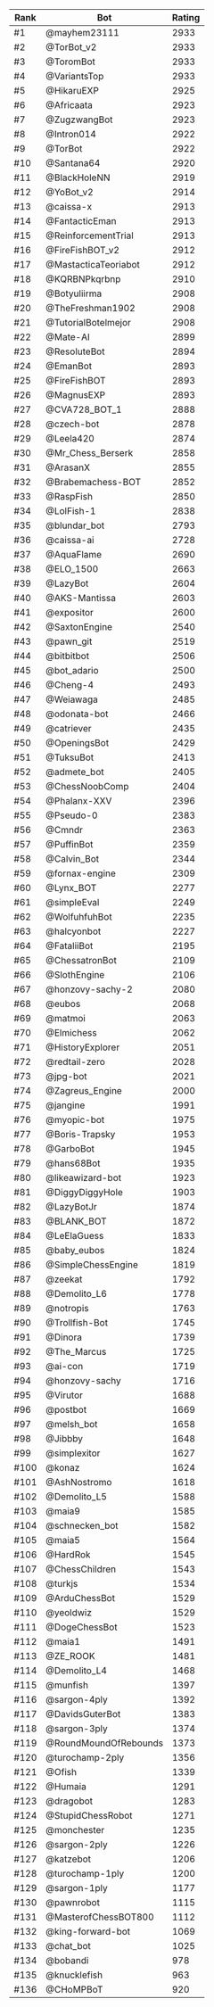 Rank|Bot|Rating
---|---|---
#1|@mayhem23111|2933
#2|@TorBot_v2|2933
#3|@ToromBot|2933
#4|@VariantsTop|2933
#5|@HikaruEXP|2925
#6|@Africaata|2923
#7|@ZugzwangBot|2923
#8|@Intron014|2922
#9|@TorBot|2922
#10|@Santana64|2920
#11|@BlackHoleNN|2919
#12|@YoBot_v2|2914
#13|@caissa-x|2913
#14|@FantacticEman|2913
#15|@ReinforcementTrial|2913
#16|@FireFishBOT_v2|2912
#17|@MastacticaTeoriabot|2912
#18|@KQRBNPkqrbnp|2910
#19|@Botyuliirma|2908
#20|@TheFreshman1902|2908
#21|@TutorialBotelmejor|2908
#22|@Mate-AI|2899
#23|@ResoluteBot|2894
#24|@EmanBot|2893
#25|@FireFishBOT|2893
#26|@MagnusEXP|2893
#27|@CVA728_BOT_1|2888
#28|@czech-bot|2878
#29|@Leela420|2874
#30|@Mr_Chess_Berserk|2858
#31|@ArasanX|2855
#32|@Brabemachess-BOT|2852
#33|@RaspFish|2850
#34|@LolFish-1|2838
#35|@blundar_bot|2793
#36|@caissa-ai|2728
#37|@AquaFlame|2690
#38|@ELO_1500|2663
#39|@LazyBot|2604
#40|@AKS-Mantissa|2603
#41|@expositor|2600
#42|@SaxtonEngine|2540
#43|@pawn_git|2519
#44|@bitbitbot|2506
#45|@bot_adario|2500
#46|@Cheng-4|2493
#47|@Weiawaga|2485
#48|@odonata-bot|2466
#49|@catriever|2435
#50|@OpeningsBot|2429
#51|@TuksuBot|2413
#52|@admete_bot|2405
#53|@ChessNoobComp|2404
#54|@Phalanx-XXV|2396
#55|@Pseudo-0|2383
#56|@Cmndr|2363
#57|@PuffinBot|2359
#58|@Calvin_Bot|2344
#59|@fornax-engine|2309
#60|@Lynx_BOT|2277
#61|@simpleEval|2249
#62|@WolfuhfuhBot|2235
#63|@halcyonbot|2227
#64|@FataliiBot|2195
#65|@ChessatronBot|2109
#66|@SlothEngine|2106
#67|@honzovy-sachy-2|2080
#68|@eubos|2068
#69|@matmoi|2063
#70|@Elmichess|2062
#71|@HistoryExplorer|2051
#72|@redtail-zero|2028
#73|@jpg-bot|2021
#74|@Zagreus_Engine|2000
#75|@jangine|1991
#76|@myopic-bot|1975
#77|@Boris-Trapsky|1953
#78|@GarboBot|1945
#79|@hans68Bot|1935
#80|@likeawizard-bot|1923
#81|@DiggyDiggyHole|1903
#82|@LazyBotJr|1874
#83|@BLANK_BOT|1872
#84|@LeElaGuess|1833
#85|@baby_eubos|1824
#86|@SimpleChessEngine|1819
#87|@zeekat|1792
#88|@Demolito_L6|1778
#89|@notropis|1763
#90|@Trollfish-Bot|1745
#91|@Dinora|1739
#92|@The_Marcus|1725
#93|@ai-con|1719
#94|@honzovy-sachy|1716
#95|@Virutor|1688
#96|@postbot|1669
#97|@melsh_bot|1658
#98|@Jibbby|1648
#99|@simplexitor|1627
#100|@konaz|1624
#101|@AshNostromo|1618
#102|@Demolito_L5|1588
#103|@maia9|1585
#104|@schnecken_bot|1582
#105|@maia5|1564
#106|@HardRok|1545
#107|@ChessChildren|1543
#108|@turkjs|1534
#109|@ArduChessBot|1529
#110|@yeoldwiz|1529
#111|@DogeChessBot|1523
#112|@maia1|1491
#113|@ZE_ROOK|1481
#114|@Demolito_L4|1468
#115|@munfish|1397
#116|@sargon-4ply|1392
#117|@DavidsGuterBot|1383
#118|@sargon-3ply|1374
#119|@RoundMoundOfRebounds|1373
#120|@turochamp-2ply|1356
#121|@Ofish|1339
#122|@Humaia|1291
#123|@dragobot|1283
#124|@StupidChessRobot|1271
#125|@monchester|1235
#126|@sargon-2ply|1226
#127|@katzebot|1206
#128|@turochamp-1ply|1200
#129|@sargon-1ply|1177
#130|@pawnrobot|1115
#131|@MasterofChessBOT800|1112
#132|@king-forward-bot|1069
#133|@chat_bot|1025
#134|@bobandi|978
#135|@knucklefish|963
#136|@CHoMPBoT|920
